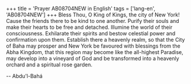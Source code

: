 +++
title = 'Prayer AB08704NEW in English'
tags = ['lang-en', 'AB08704NEW']
+++
Bless Thou, O King of Kings, the city of New York!  Cause the friends there to be kind to one another.  Purify their souls and make their hearts to be free and detached.  Illumine the world of their consciousness.  Exhilarate their spirits and bestow celestial power and confirmation upon them.  Establish there a heavenly realm, so that the City of Baha may prosper and New York be favoured with blessings from the Abha Kingdom, that this region may become like the all-highest Paradise, may develop into a vineyard of God and be transformed into a heavenly orchard and a spiritual rose garden.

-- Abdu'l-Bahá
